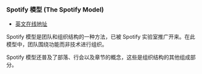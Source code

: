 ### Spotify 模型 (The Spotify Model)

-   [英文在线地址](https://labs.spotify.com/2014/03/27/spotify-engineering-culture-part-1/)
    

Spotify 模型是团队和组织结构的一种方法，已被 Spotify 实验室推广开来。在此模型中，团队围绕功能而非技术进行组织。

Spotify 模型还普及了部落、行会以及章节的概念，这些是组织结构的其他组成部分。